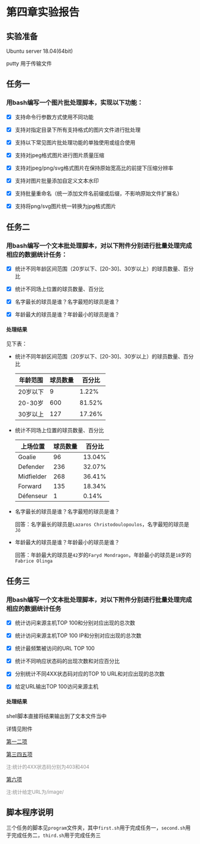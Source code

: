 # 第四章实验报告

## 实验准备

Ubuntu server 18.04(64bit)

putty 用于传输文件

## 任务一

### 用bash编写一个图片批处理脚本，实现以下功能：

- [x] 支持命令行参数方式使用不同功能

- [x] 支持对指定目录下所有支持格式的图片文件进行批处理

- [x] 支持以下常见图片批处理功能的单独使用或组合使用

- [x] 支持对jpeg格式图片进行图片质量压缩

- [x] 支持对jpeg/png/svg格式图片在保持原始宽高比的前提下压缩分辨率

- [x] 支持对图片批量添加自定义文本水印

- [x] 支持批量重命名（统一添加文件名前缀或后缀，不影响原始文件扩展名）

- [x] 支持将png/svg图片统一转换为jpg格式图片

## 任务二

### 用bash编写一个文本批处理脚本，对以下附件分别进行批量处理完成相应的数据统计任务：

- [x] 统计不同年龄区间范围（20岁以下、[20-30]、30岁以上）的球员数量、百分比

- [x] 统计不同场上位置的球员数量、百分比

- [x] 名字最长的球员是谁？名字最短的球员是谁？

- [x] 年龄最大的球员是谁？年龄最小的球员是谁？

#### 处理结果

见下表：

* 统计不同年龄区间范围（20岁以下、[20-30]、30岁以上）的球员数量、百分比
  
  年龄范围|球员数量|百分比
  -|-|-
  20岁以下|9|1.22%|
  20-30岁|600|81.52%|
  30岁以上|127|17.26%|

* 统计不同场上位置的球员数量、百分比
  
  上场位置|球员数量|百分比
  -|-|-
  Goalie|96|13.04%|
  Defender|236|32.07%|
  Midfielder|268|36.41%|
  Forward|135|18.34%|
  Défenseur|1|0.14%|

* 名字最长的球员是谁？名字最短的球员是谁？
  
  回答：名字最长的球员是```Lazaros Christodoulopoulos```，名字最短的球员是```Jô```

* 年龄最大的球员是谁？年龄最小的球员是谁？
  
  回答：年龄最大的球员是```42```岁的```Faryd Mondragon```，年龄最小的球员是```18```岁的```Fabrice Olinga```

## 任务三

### 用bash编写一个文本批处理脚本，对以下附件分别进行批量处理完成相应的数据统计任务

- [x] 统计访问来源主机TOP 100和分别对应出现的总次数

- [x] 统计访问来源主机TOP 100 IP和分别对应出现的总次数

- [x] 统计最频繁被访问的URL TOP 100

- [x] 统计不同响应状态码的出现次数和对应百分比

- [x] 分别统计不同4XX状态码对应的TOP 10 URL和对应出现的总次数

- [x] 给定URL输出TOP 100访问来源主机

#### 处理结果

shell脚本直接将结果输出到了文本文件当中

详情见附件

[第一二项](data/data1.txt)

[第三四五项](data/data2.txt)

<font size=2 color=#8F8F8F >注:统计的4XX状态码分别为403和404</font>

[第六项](data/data2.txt)

<font size=2 color=#8F8F8F >注:统计给定URL为/image/</font>

## 脚本程序说明

三个任务的脚本见```program```文件夹，其中```first.sh```用于完成任务一，```second.sh```用于完成任务二，```third.sh```用于完成任务三


